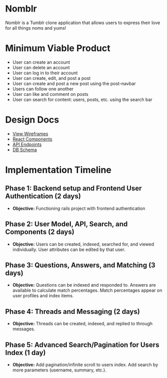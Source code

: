 # Nomblr

Nomblr is a Tumblr clone application that allows users to express their love for all things noms and yums!

# Minimum Viable Product

- User can create an account
- User can delete an account
- User can log in to their account
- User can create, edit, and post a post
- User can create and post a new post using the post-navbar
- Users can follow one another
- User can like and comment on posts
- User can search for content: users, posts, etc. using the search bar

# Design Docs

- [View Wireframes](./wireframes)
- [React Components](./reactComp.md)
- [API Endpoints](./APIendpoints.md)
- [DB Schema](./schema.md)

# Implementation Timeline

## Phase 1: Backend setup and Frontend User Authentication (2 days)

- **Objective:** Functioning rails project with frontend authentication

## Phase 2: User Model, API, Search, and Components (2 days)

- **Objective:** Users can be created, indexed, searched for, and viewed individually. User attributes can be edited by that user.

## Phase 3: Questions, Answers, and Matching (3 days)

- **Objective:** Questions can be indexed and responded to. Answers are available to calculate match percentages. Match percentages appear on user profiles and index items.

## Phase 4: Threads and Messaging (2 days)

- **Objective:** Threads can be created, indexed, and replied to through messages.

## Phase 5: Advanced Search/Pagination for Users Index (1 day)

- **Objective:** Add pagination/infinite scroll to users index. Add search by more parameters (username, summary, etc.).
